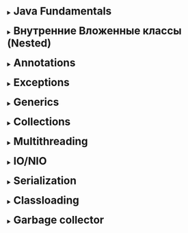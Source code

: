 [//]: # (Java Fundamentals)

<details>
    <summary>
        <b><big><big><big>
            Java Fundamentals
        </big></big></big></b>
    </summary>

<br>
<details>
    <summary>
        <b><big><big>
            Принципы ООП
        </big></big></b>
    </summary>

- **Инкапсуляция** (Свойство отношения одного объекта системы с другим объектом системы)
- **Наследование** (Свойство расширения родительского(базового) класса наследниками)
- **Полиморфизм** (Свойство одних из тех же объектов выполнять одинаковый функционал по разному)
- **Абстракция** (Свойсвто вычленения из объекта только необходимых нам параметров)

</details>
<br>

[//]: # (Перегрузка и переопределение)

<details>
    <summary>
        <b><big><big>
            Перегрузка и переопределение
            Сигнатура перегрузки
        </big></big></b>
    </summary>

Когда два или более метода в одном классе имеют одно и то же имя,
но разные параметры, это называется перегрузкой.
Перегрузкой считается условие когда изменена сигнатура метода (имя и параметры)

Переопределение это ситуация когда дочерний класс переопределяет метод
(объявляет метод с тем же именем и входными параметрами и возвращаемым значением)
но пишет этому методы собственное поведение
(так же если мы имплементируем метод)

</details>
<br>

[//]: # (Полностью ли Java OOP)

<details>
    <summary>
        <b><big><big>
         Полностью ли Java OOP
        </big></big></b>
    </summary>

Нет, поскольку джава содержит примитивы, а они в свою очередь не являются объектами

</details>
<br>

[//]: # (Примитивы и Ссылочные типы данных)

<details>
    <summary>
        <b><big><big>
         Примитивы и Ссылочные типы данных
        </big></big></b>
    </summary>

**Ссылочные** типы данных нужны нам как объекты трансферы они хранят и
обмениваются значением

Преимущества ссылок:

* **могут быть пустыми**
  * **ссылочный тип данных может копировать ссылку obj = anotherObj();**

**Примитивные** типы данных представляют собой одиночные значения, хранящиеся в памяти.

Примитивные типы данных:

* byte short int long
  * float double
  * boolean
  * char

**(с компилятором они работают намного быстрее за счет устройства памяти и JVM)**

</details>
<br>

[//]: # (Изменение значения примитива, поля, ссылочного типа при передаче в метод)

<details>
    <summary>
        <b><big><big>
         Изменение значения примитива, поля, ссылочного типа при передаче в метод
        </big></big></b>
    </summary>

Все изменяется по значению. Даже когда передается объект,
на самом деле передается значение ссылки на
область в памяти где этот объект хранится.

</details>
<br>

<details>
    <summary>
        <b><big><big>
         Конструкторы (+ блоки инициализации)
        </big></big></b>
    </summary>

**Конструктор** - это метод предназначенный для инициализации экземпляра класса.
Конструктор есть в каждом классе! Если он не объявлен явно,
он будет предоставлен по умолчанию.

- По умолчанию
  - С параметрами
  - Копирования (входным параметром является объект того же класса)

**Блоки инициализации**:
Бывают статические и не статические
В целом блоки инициализации присутсвуют в джаве чтобы инициализировать переменную до срабатывания
конструктора

</details>
<br>

[//]: # (В каком порядке инициализируются)

<details>
    <summary>
        <b><big><big>
         В каком порядке инициализируются
        </big></big></b>
    </summary>

Статика
Статический блок инита
Статический конструктор
Статические поля
Потом обычные инстанс
блок инита
конструктор
поля

</details>
<br>

<details>
    <summary>
        <b><big><big>
         Может ли статический конструктор инициализировать обычные поля (Нет)
        </big></big></b>
    </summary>

Нет, напрямую
Да, если создаст объект руками

</details>
<br>

[//]: # (Может ли описываться блок инициализации, если в классе вообще ничего нет кроме конструктора (Зачем?)

<details>
    <summary>
        <b><big><big>
         Может ли описываться блок инициализации, если в классе вообще ничего нет кроме конструктора (Зачем?)
        </big></big></b>
    </summary>
Да

(Зачем?)
Для логирования
</details>
<br>

[//]: # (Типы классов Java)

<details>
    <summary>
        <b><big><big>
         Типы классов Java
        </big></big></b>
    </summary>
Интерфейс - Абстрактный класс - Обычный класс - Enum

![img](https://dan-it.gitlab.io/fs-book/java-basic/collections/img/inner_classes.png)
</details>
<br>

[//]: # (Модификаторы класса, метода, поля, доступа)

<details>
    <summary>
        <b><big><big>
         Модификаторы класса, метода, поля, доступа
        </big></big></b>
    </summary>

**Доступа**
В Java используются следующие модификаторы доступа:

- **public**: публичный, общедоступный класс или член класса.
  - **private**: закрытый класс или член класса, противоположность модификатору public.
  - **protected**: такой класс или член класса доступен из любого места в текущем классе или пакете
  - **package private**. Такие поля или методы видны всем классам в текущем пакете.

**В контексте класса**
В контексте класса используются модификаторы abstract, final, static

**В контексте методов**
Методы в Java могут быть объявлены как abstract, final, static, native, synchronized.

Модификатор **native** перед объявлением метода указывает, что он явялется специфическим
для операционной системы. Как и у абстрактного метода, у него тоже нет тела,
а реализация находится в скомпилированном виде в файлах JVM.

Модификатор **synchronized** у метода говорит о том, что перед его выполнением должен быть
захвачен монитор объекта (для нестатического метода), либо монитор,
связанный с классом (для статического метода).

**В контексте Полей**
Они могут быть описаны с такими модификаторами как static, final, transient, volatile.

Для указания того, что во время сериализации объекта некоторое поле нужно игнорировать,
используется модификатор **transient**

С модификатором **volatile** все немного посложнее. Гарантия значения из памяти.


</details>
<br>

[//]: # (Object.class)

<details>
    <summary>
        <b><big><big>
         Object.class
        </big></big></b>
    </summary>

Фактически все классы наследуются от класса Object.
И класс Object необходим, для того чтобы иметь возможность с этими объектами работать.

Для работы с объектами:

- toString
  - hashCode - По-умолчанию - целочисленный адрес в памяти
  - equals - возвращает результат сравнения двх объектов
  - getClass - получить класс объекта во время выполнения.
  - finalize - помечает объект для очистки GC
  - clone - метод неглубокого копирования

Работа в мультипотоке

- notify
  - wait
  - notify all

</details>
<br>

[//]: # (Как работает clone?)
<details>
    <summary>
        <b><big><big>
         Как работает clone?
        </big></big></b>
    </summary>

Реализация по умолчанию Object.clone() метод **возвращает Неглубокое копирование**.

**При неглубоком копировании**, если значение поля является примитивным типом,
оно копирует свое значение; в противном случае,
если значение поля является ссылкой на объект, оно копирует ссылку и,
следовательно, ссылается на тот же объект.
</details>
<br>

[//]: # (Правила переопрделения hashcode и equals)

<details>
    <summary>
        <b><big><big>
         Правила переопрделения hashcode и equals
        </big></big></b>
    </summary>

**Рефлексивность:** Объект должен равняться себе самому.

**Симметричность:** если a.equals(b) возвращает true, то b.equals(a) должен тоже вернуть true.

**Транзитивность:** если a.equals(b) возвращает true и b.equals(c) тоже возвращает true, то c.equals(a)
тоже должен возвращать true.

**Согласованность:** повторный вызов метода equals() должен возвращать одно
и тоже значение до тех пор, пока какое-либо значение свойств объекта не будет изменено.
То есть, если два объекта равны в Java, то они будут равны пока их свойства остаются неизменными.

**Сравнение null**: объект должны быть проверен на null.
Если объект равен null, то метод должен вернуть false, а не NullPointerException.
Например, a.equals(null) должен вернуть false.

</details>
<br>

[//]: # (Class.class)

<details>
    <summary>
        <b><big><big>
         Class.class
        </big></big></b>
    </summary>

Изначально описанный в классе шаблон трансформируясь в байткод выглядит как набор
массивов который содержит большое число данных.
Кто загрузил, какие филды + кол-во, какие конструкторы + кол-во,
пакет, родитель, интерфейсы.

* getSuperclass()
  * getPackage()
  * getMethods()
  * getInterfaces()

**java.lang.Class** представляет методы для получения этих данных
(в качестве способа применения - рефлексия)
так же предоставлены методы для определения типа класса

* isPrimitive()
  * isLocalClass()
  * isInterface()
  * isInstance(Object obj)
  * isEnum()
  * isAssignableFrom(Class<?> cls)
  * isAnonymousClass()

</details>
<br>

<details>
    <summary>
        <b><big><big>
         Immutable object
        </big></big></b>
    </summary>

Неизменяемый объект — это объект, внутреннее 
состояние которого остается постоянным после того, как он был полностью создан.

Это означает, что публичный API неизменяемого объекта гарантирует нам, 
что он будет вести себя одинаково в течение всей своей жизни.

Чтобы добиться этого используются следующие элементы:
* **final** - гарантирует неизменяемость ссылки, но не значения
* В случае если неизменяемый объект хранит в себе ссылки на другие объекты 
позаботьтесь о том, чтобы и его поля были final, и он не имел возможность поменять
свое значение из вне. Например закрыв доступы к сетерам и наполняя поля только 
один раз в конструкторе элемента.

Что дает нам Immutable object:
* мы можем спокойно делиться объектом во всем приложении
* он не имеет побочных эффектов изменения состояния

</details>
<br> 

<details>
    <summary>
        <b><big><big>
         String
        </big></big></b>
    </summary>

Строковый объект представляющий собой набор char элементов

2 способа создать

* с помощью **специализированного конструктора** ("123")
* с помощью создания **объекта new String**("123") 

При этом при создании будет создан объект, помещен в пулл строк 
а как результат нам вернется ссылка на объект в пулле строк

Пул строк Java: Пул строк Java относится к набору строк, 
которые хранятся в куче памяти. 
При этом всякий раз, когда создается новый объект, 
**пул строк сначала проверяет, присутствует ли этот объект в пуле или нет**.

**String объекты сами по себе immutable**. Это означает что строка является частью
массива строк и возвращает ссылку на новую строку при каждом изменении.
Поскольку при каждом изменении мы стараемся проверить весь пул строк на наличие
искомого слова, операция может быть крайне требовательная к перфомансу

Для того чтобы избежать этой проблемы были 
созданы **mutable StringBuffer и StringBuilder** 

Они являются stream ами строк позволяя манипулировать строкой выигрывая по перфомансу

При этом их двое для разделения на работу в многопоточной среде и нет.
**StringBuffer синхронизированный - а StringBuilder быстрее** 


</details>
<br>  

</details>
<br>

[//]: # (Nested classes)

<details>
    <summary>
        <b><big><big><big>
            Внутренние Вложенные классы (Nested)
        </big></big></big></b>
    </summary>

<br>
<details>
    <summary>
        <b><big><big>
         Nested class types
        </big></big></b>
    </summary>

* **Static nested** - статическая логика которая не зависит от инициализации объекта
* **Local internal** - логика, которая зависит от инициализации объекта.
  Оптимизируя логическую группировку и расширяя инкапсуляцию.
* **Anonymous internal** - упрощенная форма без создания и инициализации класса

Зачем оно нам:

* Способ логической группировки чтобы не захламлять пакет,
  способ предупредить программиста, что класс используется/принадлежит другому
* Увеличение инкапсуляции.
* Как результат мы можем получить более читаемый и чистый код.

![img](https://res.cloudinary.com/practicaldev/image/fetch/s--A1l3RUvp--/c_limit%2Cf_auto%2Cfl_progressive%2Cq_auto%2Cw_880/https://www.mednikov.net/wp-content/uploads/2019/10/nested-classes-overview.png)
</details>
<br>

<details>
    <summary>
        <b><big><big>
          Когда какой тип класса использовать
        </big></big></b>
    </summary>

**Локальный класс:**

+ введение нового именованного типа данных
+ логическая группировка

**Анонимный класс:** если нужно использовать методы или проинициализировать
поля и при этом выполняемое действие служит только для 1 класса
и вынесение его даже как локального считается дорогим занятием

**Вложенный класс:** используйте его, если ваши требования аналогичны требованиям
локального класса, вы хотите сделать этот тип более доступным
и вам требуется доступ к локальным переменным или параметрам класса родителя.

**Статический вложенный:** для статических полей базового статического класса

+ возможность расширения инкапсуляции для других объектов системы

[Oracle link](https://docs.oracle.com/javase/tutorial/java/javaOO/whentouse.html)
</details>
<br>

</details>
<br>

[//]: # (Annotations)

<details>
    <summary>
        <b><big><big><big>
            Annotations
        </big></big></big></b>
    </summary>

<br>
<details>
    <summary>
        <b><big><big>
            Что такое и какая главная причина использования аннотаций?
         </big></big></b>
     </summary>

Аннотации представляют собой дескрипторы, включаемые в текст программы,
и используются для хранения метаданных программного кода,
необходимых на разных этапах жизненного цикла программы.

Информация, хранимая в аннотациях, может использоваться соответствующими
обработчиками для создания необходимых вспомогательных файлов
или для маркировки классов, полей и т.д.

</details>
<br>

<details>
    <summary>
        <b><big><big>
            Инструкции выполнения аннотаций (по типу выполнения)?
         </big></big></b>
     </summary>

Инструкция для компилятора (Compiler)
@Override
@SuppressWarnings
Инструкция во время построения (Build-time)
Инструкция во время запуска (Runtime)
@Deprecated

</details>
<br>

<details>
    <summary>
        <b><big><big>
            Какие типы объектов могут быть возвращены из объявления метода аннотации?
         </big></big></b>
     </summary>

Возвращаемый тип должен быть примитивом, Строкой , Классом,
Перечислением или массивом одного из предыдущих типов.

</details>
<br>

<details>
    <summary>
        <b><big><big>
            Как кастомные аннотации могут помочь в улучшении кода
         </big></big></b>
     </summary>

* Сократите усилия по написанию кода, добавив в методы поведение по умолчанию.
* Добавление пользовательского поведения в классы и интерфейсы
* Сэкономьте усилия на написании XML-дескрипторов и маркерных интерфейсов.

</details>
<br>

<details>
    <summary>
        <b><big><big>
         Краткий шаблон создания аннотации
         </big></big></b>
     </summary>

@Target(указываем тип)
@Retention(указываем способ работы) //SOURCE, CLASS и RUNTIME
</details>
<br>

<details>
    <summary>
        <b><big><big>
         Что такое мета аннотации 
         </big></big></b>
     </summary>

Мета аннотации, это аннотации расширяющие поведение уже созданных аннотаций
добавляется через аннотацию @inherit
</details>
<br>

</details>
<br>

[//]: # (Exeptions)

<details>
    <summary>
        <b><big><big><big>
            Exceptions
        </big></big></big></b>
    </summary>

<br>
<details>
    <summary>
        <b><big><big>
         Лучшие практики использования исключений
        </big></big></b>
    </summary>

- **Будьте осторожны, что вы регистрируете**
  Логи результата ошибки не должны содержать приватной информации
- **Неправильно отлавливать исключения и ничего с ними не делать**
- **Включайте глобальный обработчик исключений во избежание критической ситуации в
  важной для вас точке**
- **Не закрывайте ресурс руками**
- **Выбрасывайте раньше, отлавливайте позже**, это правило, для того чтобы покрыть
  как можно больше или отловить как можно раньше
- **Не забывать логать и не пробрасывать**, не стоит пренебрегать возможным вбросом и логированием
- **Явно определите выбрасываемое исключение**. Чем уже, тем точнее
- **Сначала отлов узкого места потом широкого**

[infoLink](https://www.theserverside.com/blog/Coffee-Talk-Java-News-Stories-and-Opinions/Java-Exception-handling-best-practices)
</details>
<br>

</details>
<br>

[//]: # (Generics)

<details>
    <summary>
        <b><big><big><big>
            Generics
        </big></big></big></b>
    </summary>

[Usefully resource](https://convincedcoder.com/2018/09/29/Java-generics-wildcards-type-erasure/)

<details>
    <summary>
        <b><big><big>
            Что такое стирание типа и как оно работает
         </big></big></b>
     </summary>

При написании кода мы указываем дженерики разного рода, для того чтобы
сделать наши классы более масштабируемыми

А для того чтобы этот механизм корректно работал с точки зрения компиляции.
Компилятор преобразует дженерик тип в объект. Это называется стиранием типа.

    Как это работает
    public static  <E> boolean containsElement(E [] elements, E element){
    после компиляции выглядит как
    public static  boolean containsElement(Object [] elements, Object element){

</details>
<br>

<details>
    <summary>
        <b><big><big>
            Что такое бридж метод
         </big></big></b>
     </summary>

Скрытый механизм работы джава компилятора при которой он сам пытается исключить
ошибку подстановки типов
И для этого генерирует дополнительный метод работы с подстановочными методами

    Пример:
    public class MyComparator implements Comparator<Integer> {
    public int compare(Integer a, Integer b) {

    Компаратору явно задан тип, поэтому сравнивать два Object объекта будет не правильно

.

    Поэтому компилятор создаст бридж метод чтобы избежать проблему:

    public class MyComparator implements Comparator<Integer> {
    public int compare(Integer a, Integer b) {
    
    //THIS is a "bridge method"
    public int compare(Object a, Object b) {
    return compare((Integer)a, (Integer)b);

</details>
<br>

</details>
<br>

[//]: # (Collections)

<details>
    <summary>
        <b><big><big><big>
            Collections
        </big></big></big></b>
    </summary>

![img](https://data-flair.training/blogs/wp-content/uploads/sites/2/2018/03/hierarchy-of-collection-framework-in-java.webp)


<details>
    <summary>
        <b><big><big>
            Раскрыть базовый принцип работы базовых коллекций
         </big></big></b>
     </summary>

* **List**
* **ArrayList** - Классическая модель хранения, при которой выделяются ячейки памяти
* **LinkedList** - Модель хранения при которой все храниться в качестве листа который
  имеет ссылки на предыдущий и следующий элементы

* **Queue** (представлено связным списком)
* **PriorityQueue** - PriorityQueue основан на куче приоритетов.
  Элементы приоритетной очереди упорядочиваются в соответствии с
  естественным порядком или компаратором,
  предоставленным во время построения очереди
* **ArrayDeque** - особый тип массива, который растет и позволяет пользователям
  добавлять или удалять элементы с обеих сторон очереди.

* **Set** (представлено мапой, ключи которой будут являться элементами сет)
* **HashSet** - сохраняет элементы в бакетах используя механизм хеширования
* **LinkedHashSet** - сохраняет элементы в бакетах используя механизм хеширования,
  но при этом сохраняя порядок вставки элементов.
* **TreeSet** - сортированное хранение уникальных элементов, используется красночерное дерево
  для хранения, где ноды распределяются влево и вправо в зависимости от собственного порядка

* **Map** (отдельно потому что не итерируемые в привычном понимании коллекций)
* **HashMap** - классическая бакетная система ключей, хранение в паке ключ значение
* **LinkedHashMap** - классическая бакетная система ключей + сохранение порядка
* **HashTable** - потокобезопасная версия hashmap, работает так же
* **TreeMap** - работает как сет, храня ключи в красночерном дереве или самописном
  компараторе

</details>
<br>

<details>
    <summary>
        <b><big><big>
            В какой момент, какую использовать
         </big></big></b>
     </summary>

![](https://i.stack.imgur.com/aSDsG.png)

* **List**
* **ArrayList** - когда нужен быстрый поиск по индексу, но мы готовы потерпеть удаление вставку
* **LinkedList** - когда нужна быстрая вставка и удаление, но мы готовы терпеть поиск по индексу


* **Queue** (представлено связным списком) - когда важен порядок вложенности и выдачи
* **PriorityQueue** - когда нужен порядок зависимый от приоритета
* **ArrayDeque** - когда нужен порядок вставки выдачи, но при этом мы хотим получать
  как первый так и последний элемент


* **Set** - когда нужна уникальность
* **HashSet** - когда нужна уникальность и быстрота
* **LinkedHashSet** - когда нужна уникальность и сохранение порядка вставки
* **TreeSet** - когда нужна уникальность и фильтрация для оптимизации
  доступа, удаления, вставки, все работает как Log(n)


* **Map** - когда нужна пара ключ значение
* **HashMap** - когда нужна быстрота
* **LinkedHashMap** - когда нужен порядок вставки
* **HashTable** - когда нужна быстрота и потокобезопасность
* **TreeMap** - когда нужна сортировка по ключам

</details>
<br>

<details>
    <summary>
        <b><big><big>
            Concurrent коллекции
         </big></big></b>
     </summary>

Основные коллекции кроме HashTable являются непотокобезопастными, это значит
что, то есть, когда несколько параллельных потоков сохраняют и извлекают
элементы из этих коллекций, они могут повредить данные.

2 основных обеспечения синхронизированности

1. В пакете **Collections**
  * Collections.synchronizedList (List)
  * Collections.synchronizedSet (Set)
  * Collections.synchronizedMap (Map)

**Синхронизованность в этом случае обеспечивается внутренней блокировкой,
это значит что коллекция становится монитором, пускает в себя для записи только один
поток, но при этом сохраняется для чтения.**

2. В пакете **util.concurrent** (почти под каждый отдельный случай, но самые основные на мой взгляд)
  * ConcurrentHashMap
    **(точно так же хранит значения в бакетах, но монитор лочит только отдельный бакет
    на запись, не лоча остальные тем самым сохраняя потокобезопасность)**
  * CopyOnWriteArrayList
    **(операции получения значения применяются к оригинальной коллекции, когда операции
    модификации проводятся над копией существующего массива блокируя основную для модификации
    после результат перезаписывает основу, и следующая операция повторяет действие)**

</details>
<br>

</details>
<br>

[//]: # (Multithreading)

<details>
    <summary>
        <b><big><big><big>
            Multithreading
        </big></big></big></b>
    </summary>

<br>
<details>
    <summary>
        <b><big><big>
            Основные понятия
         </big></big></b>
     </summary>

**Потоки демоны** - потоки работающие в фоновом режиме которые завершаются в
автоматическом режиме при закрытии основного потока.

**Преимущества использования потоков? Что по минусам?**

Плюсы:

* скорость работы
* возможность оптимизации выполнения
* обработка большего числа запросов

Минусы:

* возможность блокировки потоков и истощения ресурсов

**Жизненный цикл потоков - NEW/RUNNABLE/BLOCKED/TIME_W/TERMINATED**

![](https://cdn-images-1.medium.com/max/533/1*UHoBS0lKLFI4gR8NgDENfw.png)

**Пути создания потока?**

* Наследуйте класс Thread и имплементируйте метод run()
* Интерфейс Runnable и имплементируйте метод run()
* Интерфейс Callable и имплементируйте метод call()

**Runnable and Callable интерфейсы**

Два функциональных интерфейса главное различие между которыми -
возвращаемое значение метода void run, <v> call

**Способы остановки потока**

* Ручной if-else (поток работает по условию)
* Метод interrupt (поток останавливается не сразу, а после выполнения
  текущего действия)
* Метод stop (но он деприкейтед, потому что сразу останавливает поток
  и может повлечь за собой проблемы)

**методы wait() sleep() notify() notifyAll()**

Методы взаимодействия с потоком определенные в классе Object

wait() заставляет поток ожидать, перевода его в статус BLOCKED, пока другой поток
не вызовет метод notify() или notifyAll(). Ожидание происходит на мониторе

**методы join() yield()**

yield() поток передает свое выполнение другому по приоритету
(полезно в ситуации когда у нас есть поток выполняющийся 5 часов и 2 потока которые
выполняются 3 минуты, чтобы не допустить 2м потоком ожидания мы пропускаем их вперед)

join() если есть цепь потоков и нам важно запустит поток ровно после завершения
выбранного

**thread pool**
Пулл потоков позволяет контролировать и переиспользовать потоки, позволяя,
контролировать число постоянно запущенных потоков.

**Разница между блокировкой на уровне объектов и классов**

* Блокировки на уровне объектов - когда вы хотите чтобы методы объекта были доступны только одному потоку
* Блокировки на уровне класса - когда мы хотим предотвратить вход нескольких потоков
  в синхронизированный блок во всех экземплярах класса

</details>
<br>

<details>
    <summary>
        <b><big><big>
            Happens before
         </big></big></b>
     </summary>

JVM может менять порядок выполнения инструкций для оптимизации собственной
работы. Если считает что эти инструкции не взаимосвязаны.
Но наша логика может на прямую зависеть от нашего выстроенного порядка,
поэтому было введено ключевое слово volatile которое заставляет записывать
и считывать переменную напрямую из heap а не из локальной памяти во избежание
грязного и фантомного чтения.

Но ухудшает перфоманс из-за того что кеш работает намного быстрее.

</details>
<br>

<details>
    <summary>
        <b><big><big>
            PESC в мультипоточности
         </big></big></b>
     </summary>

![](https://jenkov.com/images/java-concurrency/producer-consumer-2.png)

</details>
<br>

<details>
    <summary>
        <b><big><big>
            Locks/Atomics
         </big></big></b>
     </summary>

Большая часть коллекций и базовых операций по собственной сути не атомарна.
Они работают в несколько этапов, что создает проблемы грязного чтения в многопоточной
среде.

Для того чтобы решить эту проблему в мультипоточности были введены
с базовой стороны мониторы и волатайл.

Со стороны дополнительных библиотек появились Locks и Atomics

**Locks**

**ReentrantLock** - блокировка повторного входа. Механизм при котором избавляется
необходимость некоторых потоков ожидать пока другой поток завершит работу в блоке.
Мы пытаемся получить разрешение на вход в монитор не останавливая поток.

**ReadWriteLock** - позволяет в блоке кода явно выставлять запреты
на чтение или на запись.

**Atomics**

Предоставляет атомарные обвертки над обычными переменными, такие как
AtomicInteger, AtomicBoolean и т.д.

Они гарантируют что операция будет атомарной в один заход и не будет вызывать
проблем в многопоточной среде, и при этом предпочтительней волатайла по
тому что они оптимизированные под работу ЦП и работают быстрее.

</details>
<br>

<details>
    <summary>
        <b><big><big>
            Starvation / DeadLock / LiveLock
         </big></big></b>
     </summary>

**Livelock** — это тупиковая ситуация, в которой процессы
блокируют друг друга с повторяющимся изменением состояния,
но не продвигаются вперед.

**DeadLock** — это ситуация, когда процессы блокируют друг друга при
получении ресурсов и не продвигаются дальше.

**Starvation** — это результат процесса, который не может получить
доступ к общим ресурсам и, следовательно,
не может добиться какого-либо прогресса.

</details>
<br>

</details>
<br>

[//]: # (IO/NIO)

<details>
    <summary>
        <b><big><big><big>
            IO/NIO
        </big></big></big></b>
    </summary>

<br>
<details>
    <summary>
        <b><big><big>
            IO vs NIO разница
         </big></big></b>
     </summary>

* **Буфер** область для чтения фрагментов данных за раз
* **Канал** используется для связи с буфером
* **Селектор** предоставление доступа к каналам которые готовы к работе

**Java IO (Input/Output)** используется для выполнения операций чтения и записи.
Пакет java.io содержит все классы, необходимые для операций ввода и вывода.

* Однонаправленная работа с данными. Либо читать, либо писать
* Синхронная работа. Поток заходящий блокируется монитором
* На каждый буфер чтения и записи приходится один поток

**Java NIO (New IO)** был введен для реализации высокоскоростных операций ввода-вывода.

* Двунаправленная работа с потоком данных.
  Поскольку NIO работает при помощи буфера.
  Он единовременно может просить читать данные в буфер при этом выполняя другую работу
* Асинхронная работа. NIO не блокирует поток. Он может получить из буфера те данные
  которые есть на данный момент и пойти работать дальше
* Чтение в буфере может происходить в обе стороны, как назад так и вперед
* Поток получает возможность проверить завершено ли чтение, заполнен ли буферы
* Из-за того что у нас есть селекторы каналов, один поток может управлять сразу несколькими
  буферами

**Что когда использовать**

Зависит от поточности вашего приложения. 
NIO работают быстрее и не блокируют, но нам полностью нужно быть уверенными, 
что мы прочитаем все до конца.
IO блокирует поток и отпускает его когда чтение будет завершено

Разница между гибкостью и скоростью у NIO и гарантией работы IO

</details>
<br>

</details>
<br>

[//]: # (Serializations)

<details>
    <summary>
        <b><big><big><big>
            Serialization
        </big></big></big></b>
    </summary>

<br>
<details>
    <summary>
        <b><big><big>
         Способы сериализации объекта
        </big></big></b>
    </summary>

2 способа сериализации объекта

**Сериализация при помощи метода Serializable:**

- специфический маркерный интерфейс
- чтобы воспользоваться им мы должны вызвать у io стрима writeObject

**Сериализация при помощи метода Externalizable:**

- наследник маркерного интерфейса с двумя методами read/writeExternal
- позволяет нам создавать кастомную настройку сериализации и десериализации

</details>
<br>

<details>
    <summary>
        <b><big><big>
         Как ведут себя наследники и базовые классы при десериализации
        </big></big></b>
    </summary>

Когда класс реализует интерфейс java.io.Serializable,
все его подклассы также являются сериализуемыми.

И наоборот, когда объект имеет ссылку на другой объект,
эти объекты должны реализовывать интерфейс Serializable отдельно,
иначе будет выдано исключение NotSerializableException

</details>
<br>

</details>
<br>

[//]: # (Classloading)

<details>
    <summary>
        <b><big><big><big>
            Classloading
        </big></big></big></b>
    </summary>

<br>
<details>
    <summary>
        <b><big><big>
         Classloader и в каких ситуациях нам может быть полезно
        </big></big></b>
    </summary>

Загрузчики классов отвечают за **динамическую загрузку классов Java в JVM** 
во время выполнения.

Кроме того, эти классы Java загружаются в память не сразу, 
а тогда, когда они требуются приложению (LAZY).

* **Bootstrap** - загрузчик классов начальной загрузки
* **Extension** - обеспечивает загрузку расширений
* **System** - загружает все файлы переменной classpath

Модель делегирования - модель при которой загрузчики класса делегируют
поиск класса по цепочке вверх.

Однако в сценариях, когда нам нужно загружать классы с локального жесткого диска
или из сети, нам может потребоваться 
использовать пользовательские загрузчики классов.

* Помощь в изменении существующего байт-кода
* Создание классов, динамически подходящих для нужд пользователя 
(например переключение JDBC)

</details>
<br>

</details>
<br>

[//]: # (Garbage collector)

<details>
    <summary>
        <b><big><big><big>
            Garbage collector
        </big></big></big></b>
    </summary>

<br>
<details>
    <summary>
        <b><big><big>
         Какие бывают и какой когда использовать
        </big></big></b>
    </summary>

* Serial Garbage Collector
* Parallel Garbage Collector
* Concurrent Mark Sweep (CMS)
* Garbage First (G1)

**Serial** сборщик мусора хорошо подходит для однопоточных сред. 
Он использует единственный поток для сборки мусора. 
Он работает, удерживая все потоки приложения.
(Подходит для ситуации только с 1 ядром)

**Parallel** — это сборщик мусора по умолчанию, используемый JVM.
Работа параллельного сборщика мусора такая же, как у последовательного 
за исключением того что он работает в несколько потоков сборки.
(Подходит для стандартных ситуаций)

**CMS** - Он не замораживает потоки приложения во время сборки мусора.
Потоки GC выполняются одновременно с потоками приложения, но плата большее 
использование ЦП. 

**G1** - используется, если у нас большая (более 4 Гб) память (куча).
Он делит все на фрагменты. Но с фрагментацией есть проблемы, и из-за этого
ему требуется большая память.

</details>
<br>

</details>
<br>